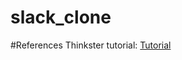 # slack_clone
#References
Thinkster tutorial: <a href="https://thinkster.io/tutorials/angularfire-realtime-slack-clone">Tutorial</a>
